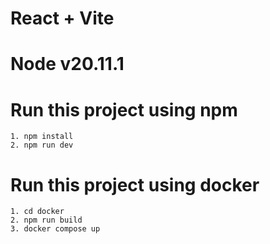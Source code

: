# React + Vite
# Node v20.11.1

# Run this project using npm
```
1. npm install
2. npm run dev
```

# Run this project using docker
```
1. cd docker
2. npm run build
3. docker compose up
```
